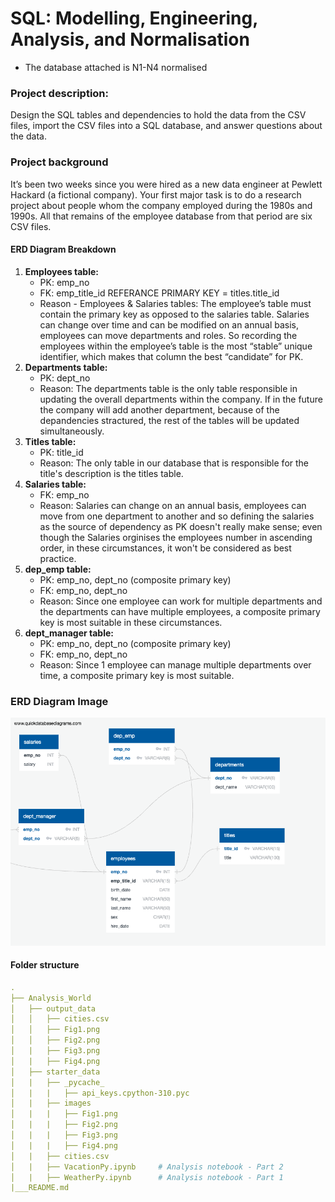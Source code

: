 # SQL: Modelling, Engineering, Analysis, and Normalisation 
* The database attached is N1-N4 normalised
### Project description:
Design the SQL tables and dependencies to hold the data from the CSV files, import the CSV files into a SQL database, and answer questions about the data.
### Project background
It’s been two weeks since you were hired as a new data engineer at Pewlett Hackard (a fictional company). Your first major task is to do a research project about people whom the company employed during the 1980s and 1990s. All that remains of the employee database from that period are six CSV files.

#### ERD Diagram Breakdown
1. **Employees table:**
    - PK: emp_no
    - FK: emp_title_id REFERANCE PRIMARY KEY = titles.title_id
    - Reason - Employees & Salaries tables: The employee’s table must contain the primary key as opposed to the salaries table. Salaries can change over time and can be modified on an annual basis, employees can move departments and roles. So recording the employees within the employee’s table is the most “stable” unique identifier, which makes that column the best “candidate” for PK.  
2. **Departments table:**
    - PK: dept_no
    - Reason: The departments table is the only table responsible in updating the overall departments within the company. If in the future the company will add another department, because of the depandencies stractured, the rest of the tables will be updated simultaneously.
3. **Titles table:** 
    - PK: title_id
    - Reason: The only table in our database that is responsible for the title's description is the titles table. 
4. **Salaries table:**
    - FK: emp_no
    - Reason: Salaries can change on an annual basis, employees can move from one department to another and so defining the salaries as the source of dependency as PK doesn't really make sense; even though the Salaries orginises the employees number in ascending order, in these circumstances, it won't be considered as best practice.
5. **dep_emp table:** 
    - PK: emp_no, dept_no (composite primary key)
    - FK: emp_no, dept_no
    - Reason: Since one employee can work for multiple departments and the departments can have multiple employees, a composite primary key is most suitable in these circumstances.
6. **dept_manager table:** 
    - PK: emp_no, dept_no (composite primary key)
    - FK: emp_no, dept_no
    - Reason: Since 1 employee can manage multiple departments over time, a composite primary key is most suitable.
### ERD Diagram Image
![ERD_diagram](https://github.com/Kokolipa/sql-challenge/blob/sql_main/EmployeeSQL/schema-ERD/QuickDBD-Free%20Diagram.png)
#### Folder structure
``` yml
.
├── Analysis_World
│   ├── output_data                      
│   │   ├── cities.csv                           
│   │   ├── Fig1.png
│   │   ├── Fig2.png  
│   |   ├── Fig3.png
│   |   ├── Fig4.png 
│   ├── starter_data
│   |   ├── _pycache_
│   |   |   ├── api_keys.cpython-310.pyc 
│   |   ├── images
│   |   |   ├── Fig1.png 
│   |   |   ├── Fig2.png 
│   |   |   ├── Fig3.png 
│   |   |   ├── Fig4.png 
│   |   ├── cities.csv 
│   |   ├── VacationPy.ipynb     # Analysis notebook - Part 2
│   |   ├── WeatherPy.ipynb      # Analysis notebook - Part 1                    
|___README.md
``` 
